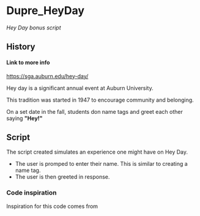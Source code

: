 # Dupre_HeyDay
*Hey Day bonus script*

## History
#### Link to more info
https://sga.auburn.edu/hey-day/

Hey day is a significant annual event at Auburn University.

This tradition was started in 1947 to encourage community and belonging.

On a set date in the fall, students don name tags and greet each other saying **"Hey!"** 

## Script
The script created simulates an experience one might have on Hey Day.
- The user is promped to enter their name. This is similar to creating a name tag.
- The user is then greeted in response.

### Code inspiration
Inspiration for this code comes from 

